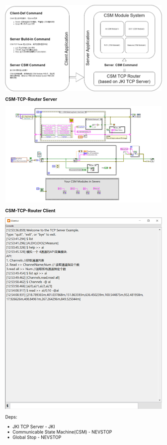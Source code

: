 ![image](.doc/CSM-TCP-Router.drawio.png)

**CSM-TCP-Router Server**

![CSM-TCP-Router Server BD](.doc/CSM-TCP-Router%20Sever%20BD.png)

**CSM-TCP-Router Client**

![CSM-TCP-Client-Console FP](.doc/CSM-TCP-Router%20Client%20Console%20FP.png)


Deps:

 - JKI TCP Server - JKI
 - Communicable State Machine(CSM) - NEVSTOP
 - Global Stop - NEVSTOP
